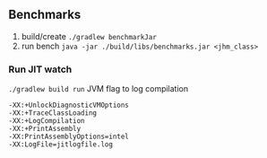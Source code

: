 ## Benchmarks
1. build/create
`./gradlew benchmarkJar`
2. run bench `java -jar ./build/libs/benchmarks.jar <jhm_class>`

### Run JIT watch

`./gradlew build run`
JVM flag to log compilation
```
-XX:+UnlockDiagnosticVMOptions
-XX:+TraceClassLoading
-XX:+LogCompilation
-XX:+PrintAssembly
-XX:PrintAssemblyOptions=intel
-XX:LogFile=jitlogfile.log
```